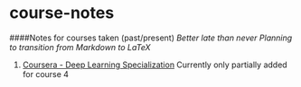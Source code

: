 # course-notes
####Notes for courses taken (past/present)
*Better late than never*
*Planning to transition from Markdown to LaTeX*

1.	[Coursera - Deep Learning Specialization](https://www.coursera.org/specializations/deep-learning)
	Currently only partially added for course 4